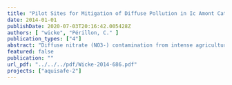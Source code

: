 ```yaml
---
title: "Pilot Sites for Mitigation of Diffuse Pollution in Ic Amont Catchment (Brittany)"
date: 2014-01-01
publishDate: 2020-07-03T20:16:42.005428Z
authors: [ "wicke", "Périllon, C." ]
publication_types: ["4"]
abstract: "Diffuse nitrate (NO3-) contamination from intense agriculture adversely impacts freshwater ecosystems, and can also pose a risk to human health if receiving surface waters are used for drinking water production. Implementation of near-natural mitigation zones such as reactive swales or wetlands have been proven to be promising measures to reduce nitrate loads in agricultural drainage waters. However, the behaviour of these systems at low temperatures and its dependence on system design is not well known until now. In this part of the Aquisafe project, the behaviour of a full scale (length: 45 m) infiltration ditch and two parallel wetlands (surface flow wetland and infiltration wetland) treating drainage water of two agricultural watersheds in Brittany (France) with high nitrate concentrations in the receiving river, were constructed and monitored for 3 flow seasons in 2011, 2012 and 2013 to evaluate field scale performance of these systems. As the flow in both sites is usually restricted to winter and spring months (December – May), systems usually operate at low water temperatures of 5°C - 10°C. Tracer tests revealed shorter than designed retention times (average values for whole flow season 2013: 1.1 h for infiltration ditch, 4.3 h for infiltration wetland and 8.4 h for surface wetland) due to high inflows and preferential flow. This likely is the main reason for observed low average retention of nitrate loads of 1.5-3% during the whole flow season. However, increase of relative nitrate retention to up to 80% during low flow conditions at the end of flow season in May with higher HRT and increasing temperatures show that investigated systems generally work. Results show a stronger correlation between residence time and nitrate reduction for all three systems compared to correlation with temperature. Retention times necessary in existing systems to achieve nitrate retention >30% were 1 day for infiltration ditch and 3 days for wetlands. Performance was compared to results of two technical scale reactive swales (length: 8 m) operated for 1.5 years at two different residence times (0.4 and 2.5 days), situated at a test site of the German Federal Environmental Agency (UBA) in Berlin (Germany). Similar nitrate reduction was observed for comparable temperature and HRT values (during low flow conditions at end of flow season 2013), showing that up-scaling is a suitable approach to transfer knowledge gathered from technical scale experiments to field conditions. For the design of new mitigation systems, expected inflow volumes have to be investigated carefully in advance to ensure a sufficient residence time for effective nitrate reduction at low temperatures."
featured: false
publication: ""
url_pdf: "../../../pdf/Wicke-2014-686.pdf"
projects: ["aquisafe-2"]
---
```


